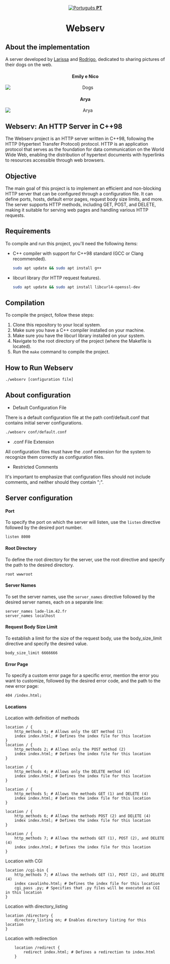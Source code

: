<p align="center">
  <a href="READMEPT.md">
    <img src="https://upload.wikimedia.org/wikipedia/commons/thumb/0/05/Flag_of_Brazil.svg/22px-Flag_of_Brazil.svg.png" alt="Português">
  <strong>PT</strong>
  </a>
</p>

<h1 align=center>Webserv</h1>

## About the implementation

A server developed by   <a href="https://github.com/leaozim">Larissa</a>  and <a href="https://github.com/rodrigo-br">Rodrigo</a>, dedicated to sharing pictures of their dogs on the web.

<h4 align=center>
	<b>Emily e Nico</b>
</h4>
<p align="center">
    <img src="wwwroot/assets/Dogs.png" alt="Dogs" style="display: block; margin: auto;">
</p>

<h4 align=center>
	<b>Arya</b>
</h4>
<p align="center">
    <img src="wwwroot/assets/arya2.png" alt="Arya" style="display: block; margin: auto;">
</p>

## Webserv: An HTTP Server in C++98

The Webserv project is an HTTP server written in C++98, following the HTTP (Hypertext Transfer Protocol) protocol. HTTP is an application protocol that serves as the foundation for data communication on the World Wide Web, enabling the distribution of hypertext documents with hyperlinks to resources accessible through web browsers.   

## Objective
The main goal of this project is to implement an efficient and non-blocking HTTP server that can be configured through a configuration file. It can define ports, hosts, default error pages, request body size limits, and more. The server supports HTTP methods, including GET, POST, and DELETE, making it suitable for serving web pages and handling various HTTP requests.

## Requirements

To compile and run this project, you'll need the following items:

- C++ compiler with support for C++98 standard (GCC or Clang recommended).
    ```sh
    sudo apt update && sudo apt install g++
    ```
- libcurl library (for HTTP request features).
    ```sh
    sudo apt update && sudo apt install libcurl4-openssl-dev
    ```

## Compilation

To compile the project, follow these steps:

1. Clone this repository to your local system.
2. Make sure you have a C++ compiler installed on your machine.
3. Make sure you have the libcurl library installed on your system.
4. Navigate to the root directory of the project (where the Makefile is located).
5. Run the `make` command to compile the project.

## How to Run Webserv

 ```sh
./webserv [configuration file] 
```

## About configuration

- Default Configuration File

There is a default configuration file at the path conf/default.conf that contains initial server configurations.
```sh
./webserv conf/default.conf
```
- .conf File Extension

All configuration files must have the .conf extension for the system to recognize them correctly as configuration files.

- Restricted Comments

It's important to emphasize that configuration files should not include comments, and neither should they contain ";".

## Server configuration

#### Port 

To specify the port on which the server will listen, use the `listen` directive followed by the desired port number.
```
listen 8000
```

#### Root Directory 
To define the root directory for the server, use the root directive and specify the path to the desired directory.

```
root wwwroot
```
#### Server Names 

To set the server names, use the `server_names` directive followed by the desired server names, each on a separate line:

```
server_names lade-lim.42.fr
server_names localhost
``````

#### Request Body Size Limit
To establish a limit for the size of the request body, use the body_size_limit directive and specify the desired value.
```
body_size_limit 6666666
```
#### Error Page 

To specify a custom error page for a specific error, mention the error you want to customize, followed by the desired error code, and the path to the new error page:

```
404 /index.html;
```

#### Locations

Location with definition of methods 
```
location / {
    http_methods 1; # Allows only the GET method (1)
    index index.html; # Defines the index file for this location
}
location / {
    http_methods 2; # Allows only the POST method (2)
    index index.html; # Defines the index file for this location
}

location / {
    http_methods 4; # Allows only the DELETE method (4)
    index index.html; # Defines the index file for this location
}

location / {
    http_methods 5; # Allows the methods GET (1) and DELETE (4)
    index index.html; # Defines the index file for this location
}

location / {
    http_methods 6; # Allows the methods POST (2) and DELETE (4)
    index index.html; # Defines the index file for this location
}

location / {
    http_methods 7; # Allows the methods GET (1), POST (2), and DELETE (4)
    index index.html; # Defines the index file for this location
}
```

Location with CGI
```
location /cgi-bin {
    http_methods 7; # Allows the methods GET (1), POST (2), and DELETE (4)
    index cavalinho.html; # Defines the index file for this location
    cgi_pass .py; # Specifies that .py files will be executed as CGI in this location
}
```

 Location with directory_listing
```
location /directory {
    directory_listing on; # Enables directory listing for this location
}
```

 Location with redirection

```
    location /redirect {
        redirect index.html; # Defines a redirection to index.html
    }
```
